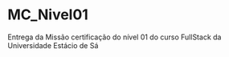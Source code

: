 # MC_Nivel01
Entrega da Missão certificação do nível 01 do curso FullStack da Universidade Estácio de Sá
